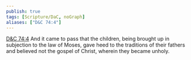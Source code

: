 ```yaml
---
publish: true
tags: [Scripture/DaC, noGraph]
aliases: ["D&C 74:4"]
---
```

[D&C 74:4](https://churchofjesuschrist.org/study/scriptures/dc-testament/dc/74?lang=eng&id=p4#p4) And it came to pass that the children, being brought up in subjection to the law of Moses, gave heed to the traditions of their fathers and believed not the gospel of Christ, wherein they became unholy.
